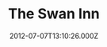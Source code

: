---
date: 2012-07-07T13:10:26.000Z
title: The Swan Inn
latitude: 52.70560140249523
longitude: 1.4617292753873463
url: http://www.vintageinn.co.uk/theswaninnhorning
category: checkin
---